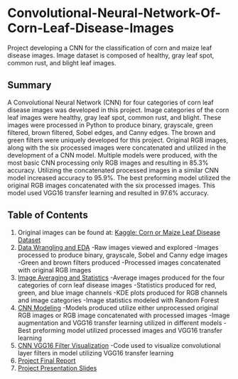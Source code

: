 # Convolutional-Neural-Network-Of-Corn-Leaf-Disease-Images
Project developing a CNN for the classification of corn and maize leaf disease images.  Image dataset is composed of healthy, gray leaf spot, common rust, and blight leaf images.

## Summary
A Convolutional Neural Network (CNN) for four categories of corn leaf disease images was developed in this project.  Image categories of the corn leaf images were healthy, gray leaf spot, common rust, and blight.  These images were processed in Python to produce binary, grayscale, green filtered, brown filtered, Sobel edges, and Canny edges.  The brown and green filters were uniquely developed for this project.  Original RGB images, along with the six processed images were concatenated and utilized in the development of a CNN model.  Multiple models were produced, with the most basic CNN processing only RGB images and resulting in 85.3% accuracy.  Utilizing the concatenated processed images in a similar CNN model increased accuracy to 95.9%.  The best preforming model utilized the original RGB images concatenated with the six processed images.  This model used VGG16 transfer learning and resulted in 97.6% accuracy.  

## Table of Contents
  1. Original images can be found at: [Kaggle: Corn or Maize Leaf Disease Dataset](https://www.kaggle.com/smaranjitghose/corn-or-maize-leaf-disease-dataset)
  2. [Data Wrangling and EDA](https://github.com/haberkornm/Convolutional-Neural-Network-Of-Corn-Leaf-Disease-Images/blob/main/Corn%20Disease%20Wrangling%20and%20EDA.ipynb)
      -Raw images viewed and explored 
      -Images processed to produce binary, grayscale, Sobel and Canny edge images
      -Green and brown filters produced
      -Processed images concatenated with original RGB images
   3. [Image Averaging and Statistics](https://github.com/haberkornm/Convolutional-Neural-Network-Of-Corn-Leaf-Disease-Images/blob/main/Image_Averages_and_Stats.ipynb)
      -Average images produced for the four categories of corn leaf disease images
      -Statistics produced for red, green, and blue image channels
      -KDE plots produced for RGB channels and image categories
      -Image statistics modeled with Random Forest
   4. [CNN Modeling](https://github.com/haberkornm/Convolutional-Neural-Network-Of-Corn-Leaf-Disease-Images/blob/main/CNN_Modeling.ipynb)
      -Models produced utilize either unprocessed original RGB images or RGB image concatenated with processed images
      -Image augmentation and VGG16 transfer learning utilized in different models
      -Best preforming model utilized processed images and VGG16 transfer learning
   5. [CNN VGG16 Filter Visualization](https://github.com/haberkornm/Convolutional-Neural-Network-Of-Corn-Leaf-Disease-Images/blob/main/CNN_Filter_visualization.ipynb)
      -Code used to visualize convolutional layer filters in model utilizing VGG16 transfer learning
   6. [Project Final Report]()
   7. [Project Presentation Slides]()
